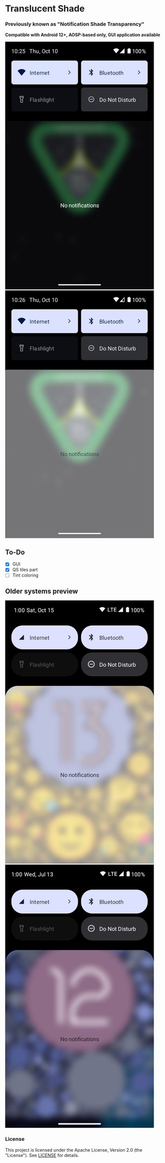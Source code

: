 # Translucent Shade
### Previously known as "Notification Shade Transparency"

**Compatible with Android 12+, AOSP-based only, GUI application available**

![Dark theme preview on Android 15](notifshade15d.png)![Light theme preview on Android 15](notifshade15l.png)

## To-Do
- [x] GUI
- [x] QS tiles part
- [ ] Tint coloring

## Older systems preview
![Light theme preview on Android 13](notifshade13.png)![Preview on Android 12 without tint](notifshade.png "Preview on Android 12 without tint")

### License
This project is licensed under the Apache License, Version 2.0 (the "License"). See [LICENSE](LICENSE) for details.
